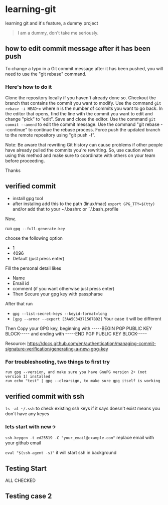 # learning-git

learning git and it's feature, a dummy project

> I am a dummy, don't take me seriously.

## how to edit commit message after it has been push

To change a typo in a Git commit message after it has been pushed, you will need to use the "git rebase" command.

### Here's how to do it

Clone the repository locally if you haven't already done so.
Checkout the branch that contains the commit you want to modify.
Use the command `git rebase -i HEAD~n` where n is the number of commits you want to go back.
In the editor that opens, find the line with the commit you want to edit and change "pick" to "edit".
Save and close the editor.
Use the command `git commit --amend` to edit the commit message.
Use the command "git rebase --continue" to continue the rebase process.
Force push the updated branch to the remote repository using "git push -f".

Note: Be aware that rewriting Git history can cause problems if other people have already pulled the commits you're rewriting. So, use caution when using this method and make sure to coordinate with others on your team before proceeding.

Thanks

## verified commit

- install  gpg tool
- after instaling add this to the path (linux/mac)
`export GPG_TTY=$(tty)` and/or add that to your ~/.bashrc or ˜/.bash_profile

Now,

run `gpg --full-generate-key`

choose the following option

- 1
- 4096
- Default (just press enter)

Fill the personal detail likes

- Name
- Email id
- comment (if you want otherwise just press enter)
- Then Secure your gpg key with passpharse

After that run

- `gpg --list-secret-keys --keyid-format=long`
- `[gpg --armor --export [3AA5C34371567BD2]` Your case it will be different

Then Copy your GPG key, beginning with -----BEGIN PGP PUBLIC KEY BLOCK----- and ending with -----END PGP PUBLIC KEY BLOCK-----

Resource: <https://docs.github.com/en/authentication/managing-commit-signature-verification/generating-a-new-gpg-key>

### For troubleshooting, two things to first try

    run gpg --version, and make sure you have GnuPG version 2+ (not version 1) installed
    run echo "test" | gpg --clearsign, to make sure gpg itself is working

## verified commit with ssh

`ls -al ~/.ssh` to check existing ssh keys if it says doesn't exist means you don't have any keyes

### lets start with new->

`ssh-keygen -t ed25519 -C "your_email@example.com"` replace email with your github email

`eval "$(ssh-agent -s)"` it will start ssh in background

## Testing Start

ALL CHECKED

## Testing case 2
